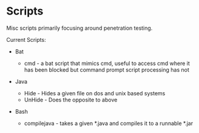 # Scripts
Misc scripts primarily focusing around penetration testing.

Current Scripts:

- Bat
  +  cmd - a bat script that mimics cmd,
        useful to access cmd where it has been blocked but command prompt script processing has not 


- Java
  +  Hide - Hides a given file on dos and unix based systems 
  +  UnHide - Does the opposite to above


- Bash
  + compilejava - takes a given *.java and compiles it to a runnable *.jar
